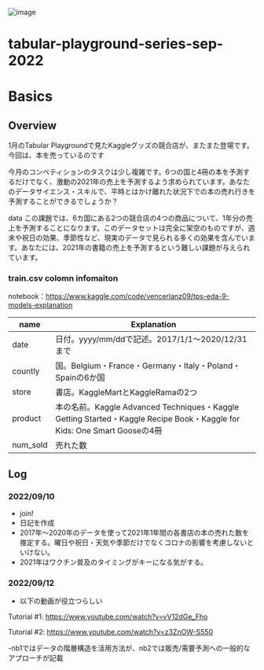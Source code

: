 ![image](https://user-images.githubusercontent.com/98368198/189378838-5c5c2ebf-c03e-4a87-9b89-51bd0c421a89.png)


# tabular-playground-series-sep-2022


# Basics


## Overview

1月のTabular Playgroundで見たKaggleグッズの競合店が、またまた登場です。今回は、本を売っているのです

今月のコンペティションのタスクは少し複雑です。6つの国と4冊の本を予測するだけでなく、激動の2021年の売上を予測するよう求められています。あなたのデータサイエンス・スキルで、平時とはかけ離れた状況下での本の売れ行きを予測することができるでしょうか？

data
この課題では、6カ国にある2つの競合店の4つの商品について、1年分の売上を予測することになります。このデータセットは完全に架空のものですが、週末や祝日の効果、季節性など、現実のデータで見られる多くの効果を含んでいます。あなたには、2021年の書籍の売上を予測するという難しい課題が与えられています。

### train.csv colomn infomaiton
notebook：https://www.kaggle.com/code/vencerlanz09/tps-eda-9-models-explanation

|name|Explanation|
|----|----|
|date|日付。yyyy/mm/ddで記述。2017/1/1～2020/12/31まで|
|countly|国。Belgium・France・Germany・Italy・Poland・Spainの6か国|
|store|書店。KaggleMartとKaggleRamaの2つ|
|product|本の名前。Kaggle Advanced Techniques・Kaggle Getting Started・Kaggle Recipe Book・Kaggle for Kids: One Smart Gooseの4冊|
|num_sold|売れた数|


## Log
### 2022/09/10
- join!
- 日記を作成
- 2017年～2020年のデータを使って2021年1年間の各書店の本の売れた数を推定する。曜日や祝日・天気や季節だけでなくコロナの影響を考慮しないといけない。
- 2021年はワクチン普及のタイミングがキーになる気がする。


### 2022/09/12
- 以下の動画が役立つらしい

Tutorial #1: https://www.youtube.com/watch?v=vV12dGe_Fho

Tutorial #2: https://www.youtube.com/watch?v=z3ZnOW-S550

-nb1ではデータの階層構造を活用方法が、nb2では販売/需要予測への一般的なアプローチが記載
